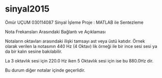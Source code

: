 # sinyal2015
Ömür UÇUM
030114087
Sinyal İşleme
Proje : MATLAB ile Sentezleme

Nota Frekansları Arasındaki Bağlantı ve Açıklaması

Notaların oktavları arasındaki ilişki tamsayı ast veya üstü katıdır. Örnek olarak verilen la notasının 440 Hz (4 Oktav) lik örneği ile bir ince sesi sesi ya da bir kalın sesine bakılabilir. 

La 3 oktavlık sesi için 220.0 Hz iken 5 Oktavlık sesi için ise bu 880.0Hz dir.

Bu durum diğer notalar içinde geçerlidir.
